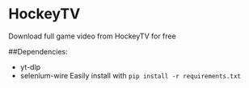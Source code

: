 # HockeyTV
Download full game video from HockeyTV for free

##Dependencies:
- yt-dlp
- selenium-wire
Easily install with ```pip install -r requirements.txt```